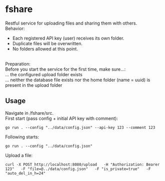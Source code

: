 # fshare
Restful service for uploading files and sharing them with others.
<br /> 
Behavior:<br />
- Each registered API key (user) receives its own folder.<br />
- Duplicate files will be overwritten.<br />
- No folders allowed at this point.<br />
<br /> 
Preparation:<br />
Before you start the service for the first time, make sure...:<br />
... the configured upload folder exists<br />
... neither the database file exists nor the home folder (name = uuid) is present in the upload folder
<br />

## Usage
Navigate in /fshare/src.<br />
First start (pass config + initial API key with comment):

```
go run . --config "../data/config.json" --api-key 123 --comment 123
```

Following starts:

```
go run . --config "../data/config.json"
```

Upload a file:

```
curl -X POST http://localhost:8080/upload   -H "Authorization: Bearer 123"   -F "file=@../data/config.json"   -F "is_private=true"   -F "auto_del_in_h=24"
```
